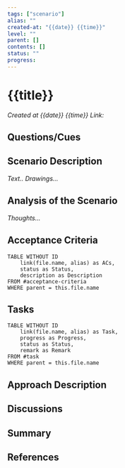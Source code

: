```yaml
---
tags: ["scenario"]
alias: ""
created-at: "{{date}} {{time}}"
level: ""
parent: []
contents: []
status: ""
progress:
---
```

# {{title}}
*Created at {{date}} {{time}}*
*Link:* 

## Questions/Cues

## Scenario Description
*Text..*
*Drawings...*

## Analysis of the Scenario
*Thoughts...*

## Acceptance Criteria
```dataview
TABLE WITHOUT ID
	link(file.name, alias) as ACs,
	status as Status,
	description as Description
FROM #acceptance-criteria 
WHERE parent = this.file.name
```

## Tasks
```dataview
TABLE WITHOUT ID
	link(file.name, alias) as Task,
	progress as Progress,
	status as Status,
	remark as Remark
FROM #task 
WHERE parent = this.file.name
```

## Approach Description

## Discussions

## Summary

## References